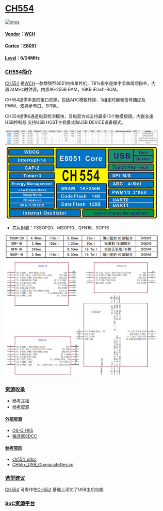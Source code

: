 ﻿# [CH554](https://github.com/sochub/CH554) 

[![sites](http://182.61.61.133/link/resources/SoC.png)](https://stop.stops.top) 

#### [Vendor](https://github.com/sochub/Vendor)：[WCH](https://github.com/sochub/WCH)
#### [Cortex](https://github.com/sochub/Cortex)：[E8051](https://github.com/sochub/8051)
#### [Level](https://github.com/sochub/Level)：6/24MHz 


### [CH554简介](https://github.com/sochub/CH554/wiki)

[CH554](https://github.com/sochub/CH554) 是[WCH](https://github.com/sochub/WCH)一款增强型8051内核单片机，79%指令是单字节单周期指令，内置24MHz时钟源，内置1K+256B RAM，16KB iFlash-ROM。

CH554提供丰富的接口资源，包括ADC模数转换、3组定时器和信号捕捉及PWM、双异步串口、SPI等。

CH554提供6通道电容检测模块，互电容方式支持最多15个触摸按键。内嵌全速USB控制器,支持USB HOST主机模式和USB DEVICE设备模式。

[![sites](docs/CH55.png)](http://www.wch.cn/products/category/5.html) 
[![sites](docs/CH554.png)](http://www.wch.cn/products/CH554.html) 

* 芯片封装：TSSOP20、MSOP10、QFN16、SOP16

[![sites](docs/package.png)](http://www.wch.cn/products/CH554.html) 
[![sites](docs/SOP.png)](http://www.wch.cn/products/CH554.html) 

### [资源收录](https://github.com/sochub)

* [参考文档](docs/)
* [参考资源](src/)

#### [外部资源](https://github.com/sochub)

* [OS-Q H05](https://github.com/OS-Q/H02)
* [编译器SDCC](https://github.com/sochub/sdcc)

#### [参考项目](https://github.com/sochub)

* [ch554_sdcc](https://github.com/Blinkinlabs/ch554_sdcc)
* [CH55x_USB_CompositeDevice](https://github.com/rikka0w0/CH55x_USB_CompositeDevice)


### [选型建议](https://github.com/sochub)

[CH554](https://github.com/sochub/CH554) 可看作在[CH552](https://github.com/sochub/CH552) 基础上添加了USB主机功能

###  [SoC资源平台](http://www.qitas.cn)  
